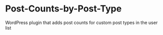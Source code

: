 # Post-Counts-by-Post-Type
WordPress plugin that adds post counts for custom post types in the user list
